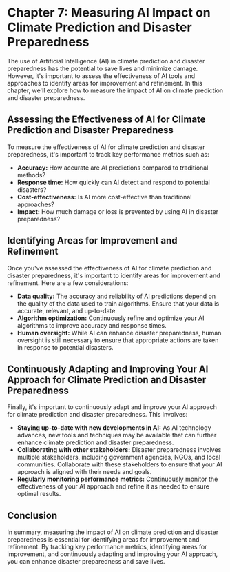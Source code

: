 Chapter 7: Measuring AI Impact on Climate Prediction and Disaster Preparedness
==============================================================================

The use of Artificial Intelligence (AI) in climate prediction and disaster preparedness has the potential to save lives and minimize damage. However, it's important to assess the effectiveness of AI tools and approaches to identify areas for improvement and refinement. In this chapter, we'll explore how to measure the impact of AI on climate prediction and disaster preparedness.

Assessing the Effectiveness of AI for Climate Prediction and Disaster Preparedness
----------------------------------------------------------------------------------

To measure the effectiveness of AI for climate prediction and disaster preparedness, it's important to track key performance metrics such as:

* **Accuracy:** How accurate are AI predictions compared to traditional methods?
* **Response time:** How quickly can AI detect and respond to potential disasters?
* **Cost-effectiveness:** Is AI more cost-effective than traditional approaches?
* **Impact:** How much damage or loss is prevented by using AI in disaster preparedness?

Identifying Areas for Improvement and Refinement
------------------------------------------------

Once you've assessed the effectiveness of AI for climate prediction and disaster preparedness, it's important to identify areas for improvement and refinement. Here are a few considerations:

* **Data quality:** The accuracy and reliability of AI predictions depend on the quality of the data used to train algorithms. Ensure that your data is accurate, relevant, and up-to-date.
* **Algorithm optimization:** Continuously refine and optimize your AI algorithms to improve accuracy and response times.
* **Human oversight:** While AI can enhance disaster preparedness, human oversight is still necessary to ensure that appropriate actions are taken in response to potential disasters.

Continuously Adapting and Improving Your AI Approach for Climate Prediction and Disaster Preparedness
-----------------------------------------------------------------------------------------------------

Finally, it's important to continuously adapt and improve your AI approach for climate prediction and disaster preparedness. This involves:

* **Staying up-to-date with new developments in AI:** As AI technology advances, new tools and techniques may be available that can further enhance climate prediction and disaster preparedness.
* **Collaborating with other stakeholders:** Disaster preparedness involves multiple stakeholders, including government agencies, NGOs, and local communities. Collaborate with these stakeholders to ensure that your AI approach is aligned with their needs and goals.
* **Regularly monitoring performance metrics:** Continuously monitor the effectiveness of your AI approach and refine it as needed to ensure optimal results.

Conclusion
----------

In summary, measuring the impact of AI on climate prediction and disaster preparedness is essential for identifying areas for improvement and refinement. By tracking key performance metrics, identifying areas for improvement, and continuously adapting and improving your AI approach, you can enhance disaster preparedness and save lives.
